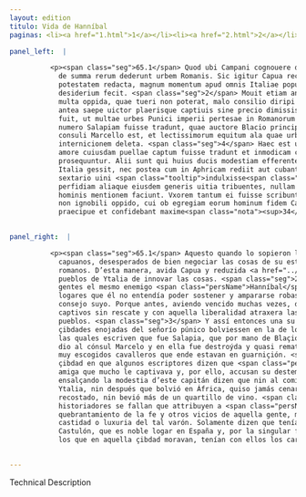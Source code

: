 ```yaml
---
layout: edition
titulo: Vida de Hanníbal
paginas: <li><a href="1.html">1</a></li><li><a href="2.html">2</a></li><li><a href="3.html">3</a></li><li><a href="4.html">4</a></li><li><a href="5.html">5</a></li><li><a href="6.html">6</a></li><li><a href="7.html">7</a></li><li><a href="8.html">8</a></li><li><a href="9.html">9</a></li><li><a href="10.html">10</a></li><li><a href="11.html">11</a></li><li><a href="12.html">12</a></li><li><a href="13.html">13</a></li><li><a href="14.html">14</a></li><li><a href="15.html">15</a></li><li><a href="16.html">16</a></li><li><a href="17.html">17</a></li><li><a href="18.html">18</a></li><li><a href="19.html">19</a></li><li><a href="20.html">20</a></li><li><a href="21.html">21</a></li><li><a href="22.html">22</a></li><li><a href="23.html">23</a></li><li><a href="24.html">24</a></li><li><a href="25.html">25</a></li><li><a href="26.html">26</a></li><li><a href="27.html">27</a></li><li><a href="28.html">28</a></li><li><a href="29.html">29</a></li><li><a href="30.html">30</a></li><li><a href="31.html">31</a></li><li><a href="32.html">32</a></li><li><a href="33.html">33</a></li><li><a href="34.html">34</a></li><li><a href="35.html">35</a></li><li><a href="36.html">36</a></li><li><a href="37.html">37</a></li><li><a href="38.html">38</a></li><li><a href="39.html">39</a></li><li><a href="40.html">40</a></li><li><a href="41.html">41</a></li><li><a href="42.html">42</a></li><li><a href="43.html">43</a></li><li><a href="44.html">44</a></li><li><a href="45.html">45</a></li><li><a href="46.html">46</a></li><li><a href="47.html">47</a></li><li><a href="48.html">48</a></li><li><a href="49.html">49</a></li><li><a href="50.html">50</a></li><li><a href="51.html">51</a></li><li><a href="52.html">52</a></li><li><a href="53.html">53</a></li><li><a href="54.html">54</a></li><li><a href="55.html">55</a></li><li><a href="56.html">56</a></li><li><a href="57.html">57</a></li><li><a href="58.html">58</a></li><li><a href="59.html">59</a></li><li><a href="60.html">60</a></li><li><a href="61.html">61</a></li><li><a href="62.html">62</a></li><li><a href="63.html">63</a></li><li><a href="64.html">64</a></li><li><a href="65.html">65</a></li><li><a href="66.html">66</a></li><li><a href="67.html">67</a></li><li><a href="68.html">68</a></li><li><a href="69.html">69</a></li><li><a href="70.html">70</a></li><li><a href="71.html">71</a></li><li><a href="72.html">72</a></li><li><a href="73.html">73</a></li><li><a href="74.html">74</a></li><li><a href="75.html">75</a></li><li><a href="76.html">76</a></li><li><a href="77.html">77</a></li><li><a href="78.html">78</a></li><li><a href="79.html">79</a></li><li><a href="80.html">80</a></li><li><a href="81.html">81</a></li><li><a href="82.html">82</a></li><li><a href="83.html">83</a></li><li><a href="84.html">84</a></li><li><a href="85.html">85</a></li><li><a href="86.html">86</a></li><li><a href="87.html">87</a></li><li><a href="88.html">88</a></li><li><a href="89.html">89</a></li><li><a href="90.html">90</a></li><li><a href="91.html">91</a></li><li><a href="92.html">92</a></li><li><a href="93.html">93</a></li><li><a href="94.html">94</a></li><li><a href="95.html">95</a></li><li><a href="96.html">96</a></li>

panel_left:  |

          <p><span class="seg">65.1</span> Quod ubi Campani cognouere desperantes
            de summa rerum dederunt urbem Romanis. Sic igitur Capua recepta et in Romanorum
            potestatem redacta, magnum momentum apud omnis Italiae populos magnumque nouarum rerum
            desiderium fecit. <span class="seg">2</span> Mouit etiam animos gentium ipse Hannibal hostis, qui
            multa oppida, quae tueri non poterat, malo consilio diripi uastarique iussit. Nam ut
            antea saepe uictor plaerisque captiuis sine precio dimissis multorum uoluntates liberali <span class="tooltip">officio deuinxerat<span class="tooltiptext">officio sibi deuinxerat  <span class="siglas">F N P S W</span> </span></span>. <span class="seg">3</span> Sic etiam per id tempus inhumana quaedam illius crudelitas causa
            fuit, ut multae urbes Punici imperii pertesae in Romanorum fidem redirent. Quarum in
            numero Salapiam fuisse tradunt, quae auctore Blacio principe factionis Romanae prodita
            consuli Marcello est, et lectissimorum equitum ala quae urbi praesidio erat prope ad
            internicionem deleta. <span class="seg">4</span> Haec est urbis, in qua scriptores nonnulli Poenum
            amore cuiusdam puellae captum fuisse tradunt et inmodicam cupiditatem uiri calumniis
            prosequuntur. Alii sunt qui huius ducis modestiam efferentes nec primum cum bellum in
            Italia gessit, nec postea cum in Aphricam rediit aut cubantem coenasse aut plusquam
            sextario uini <span class="tooltip">indulxisse<span class="tooltiptext">indulsisse <span class="siglas">s</span> </span></span> dicunt. <span class="seg">5</span> Quidam etiam reperiuntur qui Hannibali crudelitatem
            perfidiam aliaque eiusdem generis uitia tribuentes, nullam de pudicitia aut impudicitia
            hominis mentionem faciunt. Vxorem tantum ei fuisse scribunt Hispani generis ex Castulone
            non ignobili oppido, cui ob egregiam eorum hominum fidem Carthaginenses indulgebant
            praecipue et confidebant maxime<span class="nota"><sup>34</sup><span class="texto_nota">Livio XXIV, 41, 6.</span></span>. </p>
        

panel_right:  |

          <p><span class="seg">65.1</span> Aquesto quando lo sopieron los
            capuanos, desesperados de bien negociar las cosas de su estado, dieron la çibdad a los
            romanos. D’esta manera, avida Capua y reduzida <a href="../public/images/1491/176v.png" target="new"><img class="facs" src="../public/images/1491/1491.jpg"/></a>[176v,a] en poder de los romanos, induxo gran momento y gran deseo en todos los
            pueblos de Ytalia de innovar las cosas. <span class="seg">2</span> Otrosí movió los ánimos de las
            gentes el mesmo enemigo <span class="persName">Hanníbal</span>, que començó mandar que muchos
            logares que él no entendía poder sostener y ampararse robassen y derribassen por mal
            consejo suyo. Porque antes, aviendo vencido muchas vezes, dexava libres a muchos
            captivos sin rescate y con aquella liberalidad atraxera las voluntades de muchos
            pueblos. <span class="seg">3</span> Y assí entonces una su inhumana crueldad fue causa que muchas
            çibdades enojadas del señorío púnico bolviessen en la de los romanos. En el número de
            las quales escriven que fue Salapia, que por mano de Blaçio, principal del un vando, se
            dio al cónsul Marcelo y en ella fue destroýda y quasi rematada con matança una ala de
            muy escogidos cavalleros que ende estavan en guarniçión. <span class="seg">4</span> Aquesta es la
            çibdad en que algunos escriptores dizen que <span class="persName">Hanníbal</span> tenía una
            amiga que mucho le captivava y, por ello, accusan su destemprada cobdiçia. Hay otros que
            ensalçando la modestia d’este capitán dizen que nin al comienço mientra fizo guerra en
            Ytalia, nin después que bolvió en África, quiso jamás cenar
            recostado, nin bevió más de un quartillo de vino. <span class="seg">5</span> Otros algunos
            historiadores se fallan que attribuyen a <span class="persName">Hanníbal</span> la crueldad y el
            quebrantamiento de la fe y otros vicios de aquella gente, mas ninguna mençión fazen de
            castidad o luxuria del tal varón. Solamente dizen que tenía muger legítima natural de
            Castulón, que es noble logar en España y, por la singular fe de
            los que en aquella çibdad moravan, tenían con ellos los carthagineses principal amor y confianza.</p>
        

---
```


Technical Description 